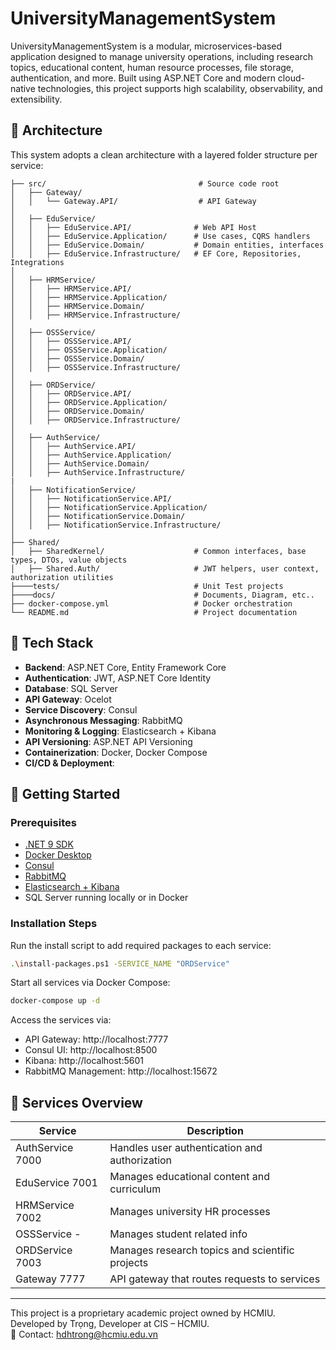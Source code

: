# UniversityManagementSystem

UniversityManagementSystem is a modular, microservices-based application designed to manage university operations, including research topics, educational content, human resource processes, file storage, authentication, and more. Built using ASP.NET Core and modern cloud-native technologies, this project supports high scalability, observability, and extensibility.

## 🧱 Architecture

This system adopts a clean architecture with a layered folder structure per service:

```
├── src/                                  # Source code root
│   ├── Gateway/
│   │   └── Gateway.API/                  # API Gateway
│
│   ├── EduService/
│   │   ├── EduService.API/              # Web API Host
│   │   ├── EduService.Application/      # Use cases, CQRS handlers
│   │   ├── EduService.Domain/           # Domain entities, interfaces
│   │   ├── EduService.Infrastructure/   # EF Core, Repositories, Integrations
│
│   ├── HRMService/
│   │   ├── HRMService.API/
│   │   ├── HRMService.Application/
│   │   ├── HRMService.Domain/
│   │   ├── HRMService.Infrastructure/
│
│   ├── OSSService/
│   │   ├── OSSService.API/
│   │   ├── OSSService.Application/
│   │   ├── OSSService.Domain/
│   │   ├── OSSService.Infrastructure/
│
│   ├── ORDService/
│   │   ├── ORDService.API/
│   │   ├── ORDService.Application/
│   │   ├── ORDService.Domain/
│   │   ├── ORDService.Infrastructure/
│
│   ├── AuthService/
│   │   ├── AuthService.API/
│   │   ├── AuthService.Application/
│   │   ├── AuthService.Domain/
│   │   ├── AuthService.Infrastructure/
|
│   ├── NotificationService/
│   │   ├── NotificationService.API/
│   │   ├── NotificationService.Application/
│   │   ├── NotificationService.Domain/
│   │   ├── NotificationService.Infrastructure/
│
├── Shared/
│   ├── SharedKernel/                    # Common interfaces, base types, DTOs, value objects
│   ├── Shared.Auth/                     # JWT helpers, user context, authorization utilities
├────tests/								 # Unit Test projects
├────docs/								 # Documents, Diagram, etc..
├── docker-compose.yml                   # Docker orchestration
└── README.md                            # Project documentation
```

## 🔧 Tech Stack

- **Backend**: ASP.NET Core, Entity Framework Core  
- **Authentication**: JWT, ASP.NET Core Identity  
- **Database**: SQL Server  
- **API Gateway**: Ocelot  
- **Service Discovery**: Consul  
- **Asynchronous Messaging**: RabbitMQ  
- **Monitoring & Logging**: Elasticsearch + Kibana  
- **API Versioning**: ASP.NET API Versioning  
- **Containerization**: Docker, Docker Compose  
- **CI/CD & Deployment**:  

## 🚀 Getting Started

### Prerequisites

- [.NET 9 SDK](https://dotnet.microsoft.com/download)  
- [Docker Desktop](https://www.docker.com/products/docker-desktop)  
- [Consul](https://www.consul.io/)  
- [RabbitMQ](https://www.rabbitmq.com/)  
- [Elasticsearch + Kibana](https://www.elastic.co/)  
- SQL Server running locally or in Docker  

### Installation Steps

Run the install script to add required packages to each service:

```bash
.\install-packages.ps1 -SERVICE_NAME "ORDService"
```

Start all services via Docker Compose:

```bash
docker-compose up -d
```

Access the services via:

- API Gateway: http://localhost:7777  
- Consul UI: http://localhost:8500  
- Kibana: http://localhost:5601  
- RabbitMQ Management: http://localhost:15672  

## 📘 Services Overview

| Service           | Description                                         |
|-------------------|-----------------------------------------------------|
| AuthService 7000  | Handles user authentication and authorization       |
| EduService  7001  | Manages educational content and curriculum          |
| HRMService  7002  | Manages university HR processes                     |
| OSSService    -   | Manages student related info						  |
| ORDService  7003  | Manages research topics and scientific projects     |
| Gateway     7777  | API gateway that routes requests to services        |

---

This project is a proprietary academic project owned by HCMIU.  
Developed by Trọng, Developer at CIS – HCMIU.  
📧 Contact: hdhtrong@hcmiu.edu.vn

